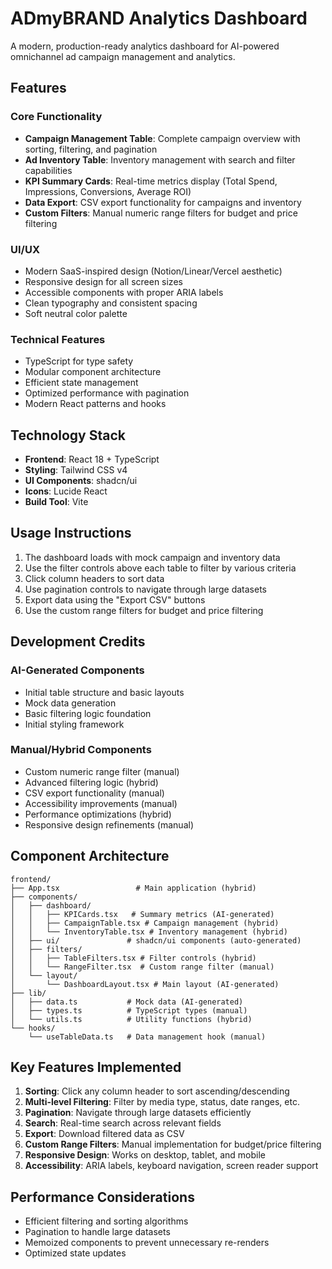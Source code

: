 # ADmyBRAND Analytics Dashboard

A modern, production-ready analytics dashboard for AI-powered omnichannel ad campaign management and analytics.

## Features

### Core Functionality
- **Campaign Management Table**: Complete campaign overview with sorting, filtering, and pagination
- **Ad Inventory Table**: Inventory management with search and filter capabilities
- **KPI Summary Cards**: Real-time metrics display (Total Spend, Impressions, Conversions, Average ROI)
- **Data Export**: CSV export functionality for campaigns and inventory
- **Custom Filters**: Manual numeric range filters for budget and price filtering

### UI/UX
- Modern SaaS-inspired design (Notion/Linear/Vercel aesthetic)
- Responsive design for all screen sizes
- Accessible components with proper ARIA labels
- Clean typography and consistent spacing
- Soft neutral color palette

### Technical Features
- TypeScript for type safety
- Modular component architecture
- Efficient state management
- Optimized performance with pagination
- Modern React patterns and hooks

## Technology Stack

- **Frontend**: React 18 + TypeScript
- **Styling**: Tailwind CSS v4
- **UI Components**: shadcn/ui
- **Icons**: Lucide React
- **Build Tool**: Vite

## Usage Instructions

1. The dashboard loads with mock campaign and inventory data
2. Use the filter controls above each table to filter by various criteria
3. Click column headers to sort data
4. Use pagination controls to navigate through large datasets
5. Export data using the "Export CSV" buttons
6. Use the custom range filters for budget and price filtering

## Development Credits

### AI-Generated Components
- Initial table structure and basic layouts
- Mock data generation
- Basic filtering logic foundation
- Initial styling framework

### Manual/Hybrid Components
- Custom numeric range filter (manual)
- Advanced filtering logic (hybrid)
- CSV export functionality (manual)
- Accessibility improvements (manual)
- Performance optimizations (hybrid)
- Responsive design refinements (manual)

## Component Architecture

```
frontend/
├── App.tsx                 # Main application (hybrid)
├── components/
│   ├── dashboard/
│   │   ├── KPICards.tsx   # Summary metrics (AI-generated)
│   │   ├── CampaignTable.tsx # Campaign management (hybrid)
│   │   └── InventoryTable.tsx # Inventory management (hybrid)
│   ├── ui/               # shadcn/ui components (auto-generated)
│   ├── filters/
│   │   ├── TableFilters.tsx # Filter controls (hybrid)
│   │   └── RangeFilter.tsx  # Custom range filter (manual)
│   └── layout/
│       └── DashboardLayout.tsx # Main layout (AI-generated)
├── lib/
│   ├── data.ts           # Mock data (AI-generated)
│   ├── types.ts          # TypeScript types (manual)
│   └── utils.ts          # Utility functions (hybrid)
└── hooks/
    └── useTableData.ts   # Data management hook (manual)
```

## Key Features Implemented

1. **Sorting**: Click any column header to sort ascending/descending
2. **Multi-level Filtering**: Filter by media type, status, date ranges, etc.
3. **Pagination**: Navigate through large datasets efficiently
4. **Search**: Real-time search across relevant fields
5. **Export**: Download filtered data as CSV
6. **Custom Range Filters**: Manual implementation for budget/price filtering
7. **Responsive Design**: Works on desktop, tablet, and mobile
8. **Accessibility**: ARIA labels, keyboard navigation, screen reader support

## Performance Considerations

- Efficient filtering and sorting algorithms
- Pagination to handle large datasets
- Memoized components to prevent unnecessary re-renders
- Optimized state updates
